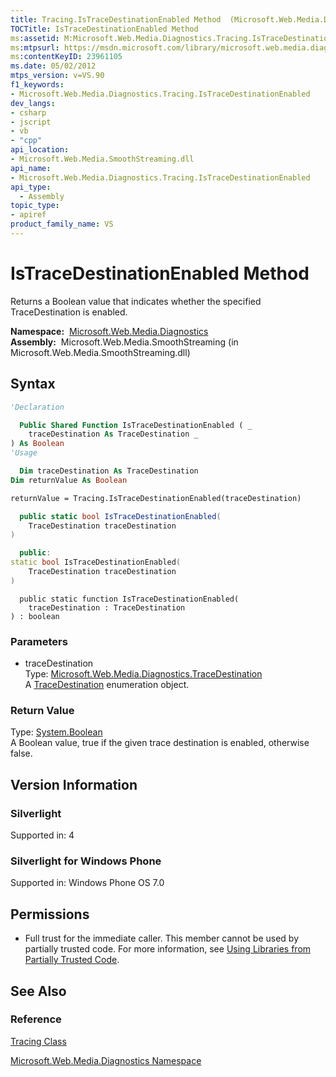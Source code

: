 ```yaml
---
title: Tracing.IsTraceDestinationEnabled Method  (Microsoft.Web.Media.Diagnostics)
TOCTitle: IsTraceDestinationEnabled Method
ms:assetid: M:Microsoft.Web.Media.Diagnostics.Tracing.IsTraceDestinationEnabled(Microsoft.Web.Media.Diagnostics.TraceDestination)
ms:mtpsurl: https://msdn.microsoft.com/library/microsoft.web.media.diagnostics.tracing.istracedestinationenabled(v=VS.90)
ms:contentKeyID: 23961105
ms.date: 05/02/2012
mtps_version: v=VS.90
f1_keywords:
- Microsoft.Web.Media.Diagnostics.Tracing.IsTraceDestinationEnabled
dev_langs:
- csharp
- jscript
- vb
- "cpp"
api_location:
- Microsoft.Web.Media.SmoothStreaming.dll
api_name:
- Microsoft.Web.Media.Diagnostics.Tracing.IsTraceDestinationEnabled
api_type:
  - Assembly
topic_type:
- apiref
product_family_name: VS
---
```


# IsTraceDestinationEnabled Method

Returns a Boolean value that indicates whether the specified TraceDestination is enabled.

**Namespace:**  [Microsoft.Web.Media.Diagnostics](microsoft-web-media-diagnostics-namespace_1.md)  
**Assembly:**  Microsoft.Web.Media.SmoothStreaming (in Microsoft.Web.Media.SmoothStreaming.dll)

## Syntax

```vb
'Declaration

  Public Shared Function IsTraceDestinationEnabled ( _
    traceDestination As TraceDestination _
) As Boolean
'Usage

  Dim traceDestination As TraceDestination
Dim returnValue As Boolean

returnValue = Tracing.IsTraceDestinationEnabled(traceDestination)
```

```csharp
  public static bool IsTraceDestinationEnabled(
    TraceDestination traceDestination
)
```

```cpp
  public:
static bool IsTraceDestinationEnabled(
    TraceDestination traceDestination
)
```

```jscript
  public static function IsTraceDestinationEnabled(
    traceDestination : TraceDestination
) : boolean
```

### Parameters

  - traceDestination  
    Type: [Microsoft.Web.Media.Diagnostics.TraceDestination](tracedestination-enumeration-microsoft-web-media-diagnostics_1.md)  
    A [TraceDestination](tracedestination-enumeration-microsoft-web-media-diagnostics_1.md) enumeration object.  

### Return Value

Type: [System.Boolean](https://msdn.microsoft.com/library/a28wyd50)  
A Boolean value, true if the given trace destination is enabled, otherwise false.  

## Version Information

### Silverlight

Supported in: 4  

### Silverlight for Windows Phone

Supported in: Windows Phone OS 7.0  

## Permissions

  - Full trust for the immediate caller. This member cannot be used by partially trusted code. For more information, see [Using Libraries from Partially Trusted Code](https://msdn.microsoft.com/library/8skskf63).

## See Also

### Reference

[Tracing Class](tracing-class-microsoft-web-media-diagnostics_1.md)

[Microsoft.Web.Media.Diagnostics Namespace](microsoft-web-media-diagnostics-namespace_1.md)
